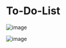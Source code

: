 # To-Do-List

![image](https://github.com/hristomirster/To-Do-List/assets/41720388/346c49e3-4dc9-47fc-a554-102a52a90fad)

![image](https://github.com/hristomirster/To-Do-List/assets/41720388/d2683cf0-e8d9-4f89-9e6b-8765d2b6f6e8)
